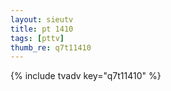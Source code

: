 ```yaml
--- 
layout: sieutv
title: pt 1410
tags: [pttv]
thumb_re: q7t11410
---
```

{% include tvadv key="q7t11410" %} 
